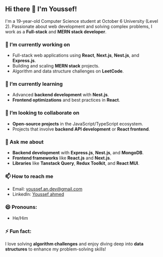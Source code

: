 ## Hi there 👋 I'm Youssef!

I'm a 19-year-old Computer Science student at October 6 University (Level 2). Passionate about web development and solving complex problems, I work as a **Full-stack** and **MERN stack developer**.

### 🔭 I’m currently working on
- Full-stack web applications using **React**, **Next.js**, **Nest.js**, and **Express.js**.
- Building and scaling **MERN stack** projects.
- Algorithm and data structure challenges on **LeetCode**.

### 🌱 I’m currently learning
- Advanced **backend development** with **Nest.js**.
- **Frontend optimizations** and best practices in **React**.

### 👯 I’m looking to collaborate on
- **Open-source projects** in the JavaScript/TypeScript ecosystem.
- Projects that involve **backend API development** or **React frontend**.

### 💬 Ask me about
- **Backend development** with **Express.js**, **Nest.js**, and **MongoDB**.
- **Frontend frameworks** like **React.js** and **Next.js**.
- **Libraries** like **Tanstack Query**, **Redux Toolkit**, and **React MUI**.

### 📫 How to reach me
- Email: youssef.an.dev@gmail.com
- LinkedIn: [Youssef ahmed](https://www.linkedin.com/in/youssef-ahmed-880662298)

### 😄 Pronouns: 
- He/Him

### ⚡ Fun fact:
I love solving **algorithm challenges** and enjoy diving deep into **data structures** to enhance my problem-solving skills!
